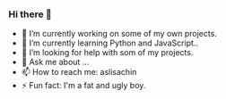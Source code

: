 ### Hi there 👋

- 🔭 I’m currently working on some of my own projects.
- 🌱 I’m currently learning Python and JavaScript..
- 🤔 I’m looking for help with som of my projects.
- 💬 Ask me about ...
- 📫 How to reach me: aslisachin
- ⚡ Fun fact: I'm a fat and ugly boy.

